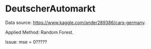 # DeutscherAutomarkt

Data source: https://www.kaggle.com/ander289386/cars-germany.

Applied Method: Random Forest.

Issue: mse = 0?????
